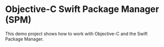# Objective-C Swift Package Manager (SPM)

This demo project shows how to work with Objective-C and the Swift Package Manager.